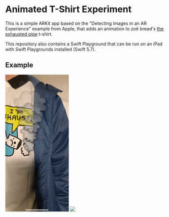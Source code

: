 # Animated T-Shirt Experiment

This is a simple ARKit app based on the "Detecting Images in an AR Experience" example from Apple, that adds an animation to zoë bread's [the exhausted pipe](https://www.zoebread.com/product/the-exhausted-pipe) t-shirt.

This repository also contains a Swift Playground that can be run on an iPad with Swift Playgrounds installed (Swift 5.7).

## Example

<img src="Examples/exhausted1.gif" />

<img src="Examples/exhausted2.gif" />

